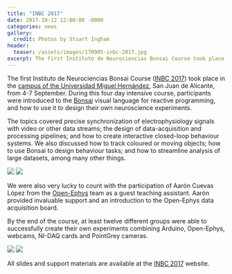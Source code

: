 ```yaml
---
title: "INBC 2017"
date: 2017-10-12 12:00:00 -0000
categories: news
gallery:
  credit: Photos by Stuart Ingham
header:
  teaser: /assets/images/170905-inbc-2017.jpg
excerpt: The first Instituto de Neurociencias Bonsai Course took place in the Universidad Miguel Hernández, San Juan de Alicante, from 4-7 September.
---
```


The first Instituto de Neurociencias Bonsai Course ([INBC 2017](http://neurogears.org/inbc-2017/)) took place in the [campus of the Universidad Miguel Hernández](http://in.umh.es/), San Juan de Alicante, from 4-7 September. During this four day intensive course, participants were introduced to the [Bonsai](http://bonsai-rx.org/) visual language for reactive programming, and how to use it to design their own neuroscience experiments.

The topics covered precise synchronization of electrophysiology signals with video or other data streams; the design of data-acquisition and processing pipelines; and how to create interactive closed-loop behaviour systems. We also discussed how to track coloured or moving objects; how to use Bonsai to design behaviour tasks; and how to streamline analysis of large datasets, among many other things.

<div class="gallery">
  <div class="popup-gallery">
    <a title="INBC 2017" href="/assets/images/170905-inbc-2017-10.jpg"><img src="/assets/images/170905-inbc-2017-10-th.jpg"></a>
    <a title="INBC 2017" href="/assets/images/170905-inbc-2017-20.jpg"><img src="/assets/images/170905-inbc-2017-20-th.jpg"></a>
  </div>
</div>

We were also very lucky to count with the participation of Aarón Cuevas López from the [Open-Ephys](http://www.open-ephys.org/) team as a guest teaching assistant. Aarón provided invaluable support and an introduction to the Open-Ephys data acquisition board.

By the end of the course, at least twelve different groups were able to successfully create their own experiments combining Arduino, Open-Ephys, webcams, NI-DAQ cards and PointGrey cameras.

<div class="gallery">
  <div class="popup-gallery">
    <a title="Interfacing Bonsai with an Arduino microcontroller" href="/assets/images/170905-inbc-2017-35.jpg"><img src="/assets/images/170905-inbc-2017-35-th.jpg"></a>
    <a title="Measuring closed-loop latency using a microphone and speakers" href="/assets/images/170905-inbc-2017-48.jpg"><img src="/assets/images/170905-inbc-2017-48-th.jpg"></a>
  </div>
</div>

All slides and support materials are available at the [INBC 2017](http://neurogears.org/inbc-2017/) website.

